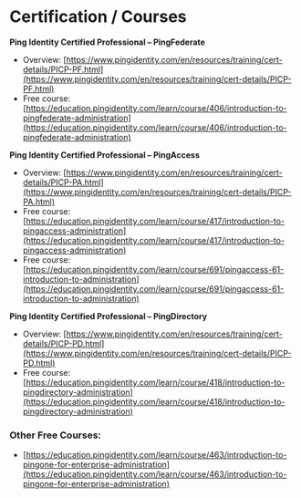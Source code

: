 # Certification / Courses

**Ping Identity Certified Professional – PingFederate** 

* Overview: [https://www.pingidentity.com/en/resources/training/cert-details/PICP-PF.html](https://www.pingidentity.com/en/resources/training/cert-details/PICP-PF.html)
* Free course: [https://education.pingidentity.com/learn/course/406/introduction-to-pingfederate-administration](https://education.pingidentity.com/learn/course/406/introduction-to-pingfederate-administration)

**Ping Identity Certified Professional – PingAccess**

* Overview: [https://www.pingidentity.com/en/resources/training/cert-details/PICP-PA.html](https://www.pingidentity.com/en/resources/training/cert-details/PICP-PA.html)
* Free course: [https://education.pingidentity.com/learn/course/417/introduction-to-pingaccess-administration](https://education.pingidentity.com/learn/course/417/introduction-to-pingaccess-administration)
* Free course: [https://education.pingidentity.com/learn/course/691/pingaccess-61-introduction-to-administration](https://education.pingidentity.com/learn/course/691/pingaccess-61-introduction-to-administration)

**Ping Identity Certified Professional – PingDirectory**

* Overview: [https://www.pingidentity.com/en/resources/training/cert-details/PICP-PD.html](https://www.pingidentity.com/en/resources/training/cert-details/PICP-PD.html)
* Free course: [https://education.pingidentity.com/learn/course/418/introduction-to-pingdirectory-administration](https://education.pingidentity.com/learn/course/418/introduction-to-pingdirectory-administration)

### **Other Free Courses:**

* [https://education.pingidentity.com/learn/course/463/introduction-to-pingone-for-enterprise-administration](https://education.pingidentity.com/learn/course/463/introduction-to-pingone-for-enterprise-administration)

